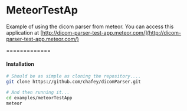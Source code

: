 MeteorTestAp
============

Example of using the dicom parser from meteor.  You can access this application
 at [http://dicom-parser-test-app.meteor.com/](http://dicom-parser-test-app.meteor.com/)


=============
#### Installation

````sh
# Should be as simple as cloning the repository....
git clone https://github.com/chafey/dicomParser.git

# And then running it...
cd examples/meteorTestApp
meteor
````

